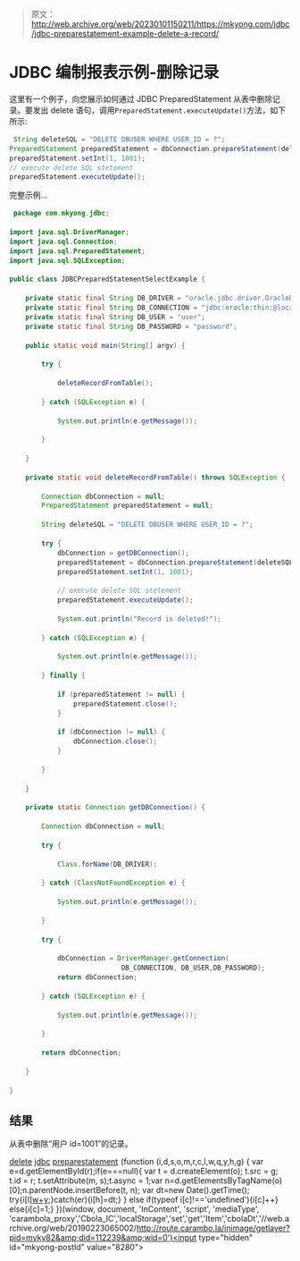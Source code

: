 > 原文：<http://web.archive.org/web/20230101150211/https://mkyong.com/jdbc/jdbc-preparestatement-example-delete-a-record/>

# JDBC 编制报表示例-删除记录

这里有一个例子，向您展示如何通过 JDBC PreparedStatement 从表中删除记录。要发出 delete 语句，调用`PreparedStatement.executeUpdate()`方法，如下所示:

```java
 String deleteSQL = "DELETE DBUSER WHERE USER_ID = ?";
PreparedStatement preparedStatement = dbConnection.prepareStatement(deleteSQL);
preparedStatement.setInt(1, 1001);
// execute delete SQL stetement
preparedStatement.executeUpdate(); 
```

完整示例…

```java
 package com.mkyong.jdbc;

import java.sql.DriverManager;
import java.sql.Connection;
import java.sql.PreparedStatement;
import java.sql.SQLException;

public class JDBCPreparedStatementSelectExample {

	private static final String DB_DRIVER = "oracle.jdbc.driver.OracleDriver";
	private static final String DB_CONNECTION = "jdbc:oracle:thin:@localhost:1521:MKYONG";
	private static final String DB_USER = "user";
	private static final String DB_PASSWORD = "password";

	public static void main(String[] argv) {

		try {

			deleteRecordFromTable();

		} catch (SQLException e) {

			System.out.println(e.getMessage());

		}

	}

	private static void deleteRecordFromTable() throws SQLException {

		Connection dbConnection = null;
		PreparedStatement preparedStatement = null;

		String deleteSQL = "DELETE DBUSER WHERE USER_ID = ?";

		try {
			dbConnection = getDBConnection();
			preparedStatement = dbConnection.prepareStatement(deleteSQL);
			preparedStatement.setInt(1, 1001);

			// execute delete SQL stetement
			preparedStatement.executeUpdate();

			System.out.println("Record is deleted!");

		} catch (SQLException e) {

			System.out.println(e.getMessage());

		} finally {

			if (preparedStatement != null) {
				preparedStatement.close();
			}

			if (dbConnection != null) {
				dbConnection.close();
			}

		}

	}

	private static Connection getDBConnection() {

		Connection dbConnection = null;

		try {

			Class.forName(DB_DRIVER);

		} catch (ClassNotFoundException e) {

			System.out.println(e.getMessage());

		}

		try {

			dbConnection = DriverManager.getConnection(
                            DB_CONNECTION, DB_USER,DB_PASSWORD);
			return dbConnection;

		} catch (SQLException e) {

			System.out.println(e.getMessage());

		}

		return dbConnection;

	}

} 
```

## 结果

从表中删除“用户 id=1001”的记录。

[delete](http://web.archive.org/web/20190223065002/http://www.mkyong.com/tag/delete/) [jdbc](http://web.archive.org/web/20190223065002/http://www.mkyong.com/tag/jdbc/) [preparestatement](http://web.archive.org/web/20190223065002/http://www.mkyong.com/tag/preparestatement/)![](img/e17fa80f077f9c3c99d14e93a12ec476.png) (function (i,d,s,o,m,r,c,l,w,q,y,h,g) { var e=d.getElementById(r);if(e===null){ var t = d.createElement(o); t.src = g; t.id = r; t.setAttribute(m, s);t.async = 1;var n=d.getElementsByTagName(o)[0];n.parentNode.insertBefore(t, n); var dt=new Date().getTime(); try{i[l][w+y](h,i[l][q+y](h)+'&amp;'+dt);}catch(er){i[h]=dt;} } else if(typeof i[c]!=='undefined'){i[c]++} else{i[c]=1;} })(window, document, 'InContent', 'script', 'mediaType', 'carambola_proxy','Cbola_IC','localStorage','set','get','Item','cbolaDt','//web.archive.org/web/20190223065002/http://route.carambo.la/inimage/getlayer?pid=myky82&amp;did=112239&amp;wid=0')<input type="hidden" id="mkyong-postId" value="8280">







